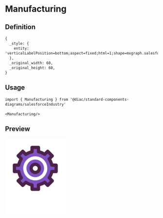 # Manufacturing

## Definition

```
{
  _style: { 
    entity: 'verticalLabelPosition=bottom;aspect=fixed;html=1;shape=mxgraph.salesforce.manufacturing;',
  },
  _original_width: 60,
  _original_height: 60,
}
```

## Usage

```
import { Manufacturing } from '@diac/standard-components-diagrams/salesforceIndustry'

<Manufacturing/>
```

## Preview

<img src="./manufacturing.png" width="200"/>
